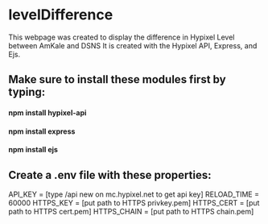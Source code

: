 # levelDifference
This webpage was created to display the difference in Hypixel Level between AmKale and DSNS
It is created with the Hypixel API, Express, and Ejs.


## Make sure to install these modules first by typing:
#### npm install hypixel-api 
#### npm install express 
#### npm install ejs

## Create a .env file with these properties:
API_KEY = [type /api new on mc.hypixel.net to get api key]
RELOAD_TIME = 60000
HTTPS_KEY = [put path to HTTPS privkey.pem]
HTTPS_CERT = [put path to HTTPS cert.pem]
HTTPS_CHAIN = [put path to HTTPS chain.pem]
